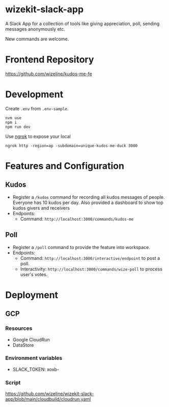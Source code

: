 # wizekit-slack-app

A Slack App for a collection of tools like giving appreciation, poll, sending messages anonymously etc.

New commands are welcome.

# Frontend Repository

https://github.com/wizeline/kudos-me-fe

# Development

Create `.env` from `.env-sample`.

```
nvm use
npm i
npm run dev
```

Use [ngrok](https://ngrok.com/) to expose your local

```
ngrok http -region=ap -subdomain=unique-kudos-me-duck 3000
```

# Features and Configuration

## Kudos
- Register a `/kudos` command for recording all kudos messages of people. Everyone has 10 kudos per day. Also provided a dashboard to show top kudos givers and receivers
- Endpoints:
	-  Command: `http://localhost:3000/commands/kudos-me`

## Poll
- Register a `/poll` command to provide the feature into workspace.
- Endpoints:
	- Command: `http://localhost:3000/interactive/endpoint` to post a poll.
	- Interactivity: `http://localhost:3000/commands/wize-poll` to process user's votes.


# Deployment
## GCP

### Resources
- Google CloudRun
- DataStore

### Environment variables
- SLACK_TOKEN: xoxb-

### Script

https://github.com/wizeline/wizekit-slack-app/blob/main/cloudbuild/cloudrun.yaml
